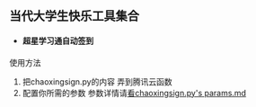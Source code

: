 ## 当代大学生快乐工具集合

* #### 超星学习通自动签到
使用方法 
1. 把chaoxingsign.py的内容 弄到腾讯云函数
1. 配置你所需的参数 参数详情请[看chaoxingsign.py's params.md](https://github.com/YtMuay/3CCKfHtw/blob/master/chaoxingsign.py's%20params.md)
